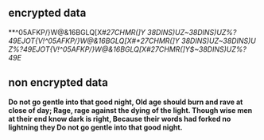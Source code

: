 ## encrypted data

**^05AFKP/}W@&16BGLQ\[X#*27CHMR(]Y$~38DINS)UZ%?49EJOT{V!^05AFKP/}W@&16BGLQ\[X#*27CHMR(]Y$~38DINS)UZ%?49EJOT{V!^05AFKP/}W@&16BGLQ\[X#*27CHMR(]Y$~38DINS)UZ%?49EJOT{V!^05AFKP/}W@&16BGLQ\[X#*27CHMR(]Y$~38DINS)UZ%?49EJOT{V!^05AFKP/}W@&16BGLQ\[X#*27CHMR(]Y$~38DINS)UZ%?49E**

## non encrypted data

**Do not go gentle into that good night,
Old age should burn and rave at close of day;
Rage, rage against the dying of the light.
Though wise men at their end know dark is right,
Because their words had forked no lightning they
Do not go gentle into that good night.**
